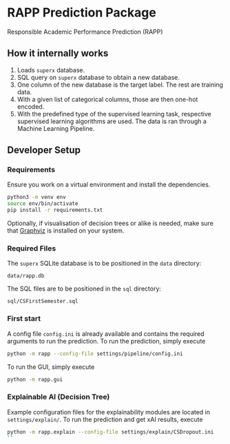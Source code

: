 # RAPP Prediction Package

Responsible Academic Performance Prediction (RAPP)

## How it internally works

1. Loads `superx` database.
2. SQL query on `superx` database to obtain a new database.
3. One column of the new database is the target label. The rest are training data.
4. With a given list of categorical columns, those are then one-hot encoded.
5. With the predefined type of the supervised learning task, respective supervised learning algorithms are used. The data is ran through a Machine Learning Pipeline.

## Developer Setup

### Requirements

Ensure you work on a virtual environment and install the dependencies.

```bash
python3 -m venv env
source env/bin/activate
pip install -r requirements.txt
```

Optionally, if visualisation of decision trees or alike is needed,
make sure that [Graphviz](https://graphviz.org/download/) is installed on your
system.

### Required Files

The `superx` SQLite database is to be positioned in the `data` directory:

```tree
data/rapp.db
```

The SQL files are to be positioned in the `sql` directory:

```tree
sql/CSFirstSemester.sql
```

### First start

A config file `config.ini` is already available and contains the required arguments to run the prediction. To run the prediction, simply execute

```bash
python -m rapp --config-file settings/pipeline/config.ini
```

To run the GUI, simply execute

```bash
python -m rapp.gui
```

### Explainable AI (Decision Tree)

Example configuration files for the explainability modules are located in `settings/explain/`. To run the prediction and get xAI results, execute

```bash
python -m rapp.explain --config-file settings/explain/CSDropout.ini
``
